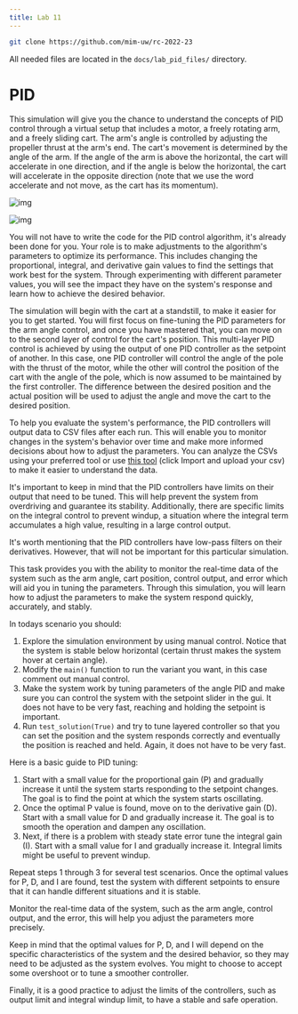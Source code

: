```yaml
---
title: Lab 11
---
```


```bash
git clone https://github.com/mim-uw/rc-2022-23
```

All needed files are located in the `docs/lab_pid_files/` directory.

# PID

This simulation will give you the chance to understand the concepts of PID control through a virtual setup that includes a motor, a freely rotating arm, and a freely sliding cart. The arm's angle is controlled by adjusting the propeller thrust at the arm's end. The cart's movement is determined by the angle of the arm. If the angle of the arm is above the horizontal, the cart will accelerate in one direction, and if the angle is below the horizontal, the cart will accelerate in the opposite direction (note that we use the word accelerate and not move, as the cart has its momentum).

![img](https://user-images.githubusercontent.com/7950377/212520117-7c9829f8-fdb7-423f-b228-d0d6b532edcb.png)

![img](https://user-images.githubusercontent.com/7950377/212520130-c348ba35-a2b4-42e2-8c23-8b5b6fc0926e.png)


You will not have to write the code for the PID control algorithm, it's already been done for you. Your role is to make adjustments to the algorithm's parameters to optimize its performance. This includes changing the proportional, integral, and derivative gain values to find the settings that work best for the system. Through experimenting with different parameter values, you will see the impact they have on the system's response and learn how to achieve the desired behavior.

The simulation will begin with the cart at a standstill, to make it easier for you to get started. You will first focus on fine-tuning the PID parameters for the arm angle control, and once you have mastered that, you can move on to the second layer of control for the cart's position. This multi-layer PID control is achieved by using the output of one PID controller as the setpoint of another. In this case, one PID controller will control the angle of the pole with the thrust of the motor, while the other will control the position of the cart with the angle of the pole, which is now assumed to be maintained by the first controller. The difference between the desired position and the actual position will be used to adjust the angle and move the cart to the desired position.

To help you evaluate the system's performance, the PID controllers will output data to CSV files after each run. This will enable you to monitor changes in the system's behavior over time and make more informed decisions about how to adjust the parameters. You can analyze the CSVs using your preferred tool or use [this tool](https://chart-studio.plotly.com/create/?fid=pieniacy%3A1)
(click Import and upload your csv) to make it easier to understand the data.

It's important to keep in mind that the PID controllers have limits on their output that need to be tuned. This will help prevent the system from overdriving and guarantee its stability. Additionally, there are specific limits on the integral control to prevent windup, a situation where the integral term accumulates a high value, resulting in a large control output.

It's worth mentioning that the PID controllers have low-pass filters on their derivatives. However, that will not be important for this particular simulation.

This task provides you with the ability to monitor the real-time data of the system such as the arm angle, cart position, control output, and error which will aid you in tuning the parameters. Through this simulation, you will learn how to adjust the parameters to make the system respond quickly, accurately, and stably.

In todays scenario you should:
1. Explore the simulation environment by using manual control.
Notice that the system is stable below horizontal (certain thrust makes the system hover at certain angle).
2. Modify the `main()` function to run the variant you want, in this case comment out manual control.
3. Make the system work by tuning parameters of the angle PID and make sure you can control the system
with the setpoint slider in the gui. It does not have to be very fast, reaching and holding the setpoint is important.
4. Run `test_solution(True)` and try to tune layered controller so that you can set the position
and the system responds correctly and eventually the position is reached and held.
Again, it does not have to be very fast.

Here is a basic guide to PID tuning:
1. Start with a small value for the proportional gain (P) and gradually increase it
until the system starts responding to the setpoint changes. The goal is to find the point at which the system starts oscillating.
2. Once the optimal P value is found, move on to the derivative gain (D). Start with a small value for D and gradually increase it.
The goal is to smooth the operation and dampen any oscillation.
3. Next, if there is a problem with steady state error tune the integral gain (I).
Start with a small value for I and gradually increase it. Integral limits might be useful to prevent windup.

Repeat steps 1 through 3 for several test scenarios.
Once the optimal values for P, D, and I are found, test the system with different setpoints to ensure
that it can handle different situations and it is stable.

Monitor the real-time data of the system, such as the arm angle, control output,
and the error, this will help you adjust the parameters more precisely.

Keep in mind that the optimal values for P, D, and I will depend on the specific
characteristics of the system and the desired behavior, so they may need to be adjusted as the system evolves.
You might to choose to accept some overshoot or to tune a smoother controller.

Finally, it is a good practice to adjust the limits of the controllers, such as output limit and integral windup limit,
to have a stable and safe operation.
